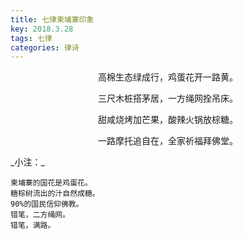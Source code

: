 ```yaml
---
title: 七律柬埔寨印象
key: 2018.3.28
tags: 七律
categories: 律诗
---
```


<p align="center">高棉生态绿成行，鸡蛋花开一路黄。
</p>
<p align="center">三尺木桩搭茅居，一方绳网拴吊床。
</p>
<p align="center">甜咸烧烤加芒果，酸辣火锅放棕糖。
</p>
<p align="center">一路摩托追自在，全家祈福拜佛堂。
</p>
_小注：_

```
柬埔寨的国花是鸡蛋花。
糖棕树流出的汁自然成糖。
90%的国民信仰佛教。
错笔，二方绳网。
错笔，满路。
```